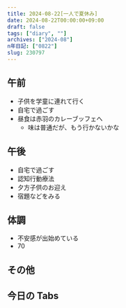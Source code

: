 ```yaml
---
title: 2024-08-22[一人で夏休み]
date: 2024-08-22T00:00:00+09:00
draft: false
tags: ["diary", ""]
archives: ["2024-08"]
n年日記: ["0822"]
slug: 230797
---
```


## 午前

- 子供を学童に連れて行く
- 自宅で過ごす
- 昼食は赤羽のカレーブッフェへ
  - 味は普通だが、もう行かないかな

## 午後

- 自宅で過ごす
- 認知行動療法
- 夕方子供のお迎え
- 宿題などをみる

## 体調

- 不安感が出始めている
- 70

## その他

## 今日の Tabs

